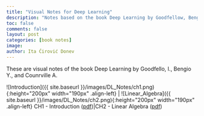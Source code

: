 ```yaml
---
title: "Visual Notes for Deep Learning"
description: "Notes based on the book Deep Learning by Goodfellow, Bengio, and Courville."
toc: false
comments: false
layout: post
categories: [book notes]
image: 
author: Ita Ćirović Donev
---
```


These are visual notes of the book Deep Learning by Goodfello, I., Bengio Y., and Counrville A.


![Introduction]({{ site.baseurl }}/images/DL_Notes/ch1.png){:height="200px" width="190px" .align-left} | ![Linear_Algebra]({{ site.baseurl }}/images/DL_Notes/ch2.png){:height="200px" width="190px" .align-left}
CH1 - Introduction ([pdf](https://github.com/itacdonev/ML-Stories/blob/master/docs/Chapter%201%20-%20Introduction.pdf))|CH2 - Linear Algebra ([pdf](https://github.com/itacdonev/ML-Stories/blob/master/docs/Chapter%202%20-%20Linear%20Algebra.pdf))